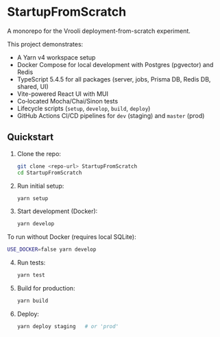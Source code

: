 # StartupFromScratch

A monorepo for the Vrooli deployment-from-scratch experiment.

This project demonstrates:
- A Yarn v4 workspace setup
- Docker Compose for local development with Postgres (pgvector) and Redis
- TypeScript 5.4.5 for all packages (server, jobs, Prisma DB, Redis DB, shared, UI)
- Vite-powered React UI with MUI
- Co‑located Mocha/Chai/Sinon tests
- Lifecycle scripts (`setup`, `develop`, `build`, `deploy`)
- GitHub Actions CI/CD pipelines for `dev` (staging) and `master` (prod)

## Quickstart

1. Clone the repo:
   ```bash
   git clone <repo-url> StartupFromScratch
   cd StartupFromScratch
   ```
2. Run initial setup:
   ```bash
   yarn setup
   ```
3. Start development (Docker):
   ```bash
   yarn develop
   ```

To run without Docker (requires local SQLite):
```bash
USE_DOCKER=false yarn develop
```

4. Run tests:
   ```bash
   yarn test
   ```

5. Build for production:
   ```bash
   yarn build
   ```

6. Deploy:
   ```bash
   yarn deploy staging   # or 'prod'
   ``` 